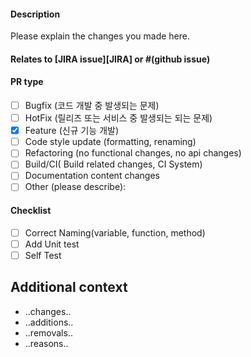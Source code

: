 #### Description
Please explain the changes you made here.

#### Relates to [JIRA issue][JIRA] or #(github issue)

#### PR type
- [ ] Bugfix (코드 개발 중 발생되는 문제)
- [ ] HotFix (릴리즈 또는 서비스 중 발생되는 되는 문제)
- [X] Feature (신규 기능 개발)
- [ ] Code style update (formatting, renaming)
- [ ] Refactoring (no functional changes, no api changes)
- [ ] Build/CI( Build related changes, CI System)
- [ ] Documentation content changes
- [ ] Other (please describe):

#### Checklist
- [ ] Correct Naming(variable, function, method)
- [ ] Add Unit test
- [ ] Self Test

## Additional context
* ..changes..
* ..additions..
* ..removals..
* ..reasons..
